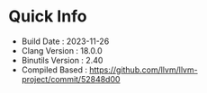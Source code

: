 # Quick Info
* Build Date : 2023-11-26
* Clang Version : 18.0.0
* Binutils Version : 2.40
* Compiled Based : https://github.com/llvm/llvm-project/commit/52848d00
